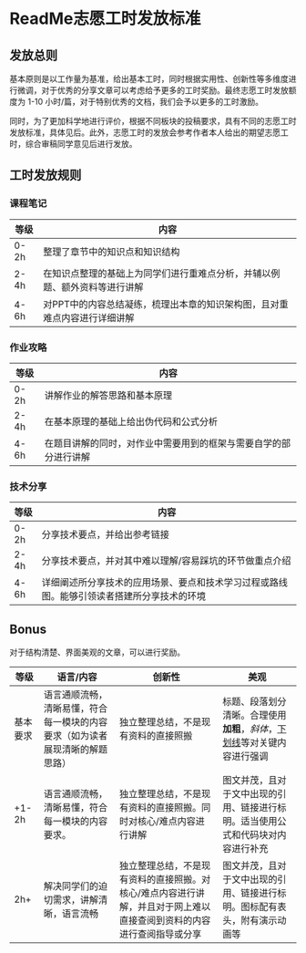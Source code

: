 # ReadMe志愿工时发放标准

## 发放总则

基本原则是以工作量为基准，给出基本工时，同时根据实用性、创新性等多维度进行微调，对于优秀的分享文章可以考虑给予更多的工时奖励。最终志愿工时发放额度为 1-10 小时/篇，对于特别优秀的文档，我们会予以更多的工时激励。

同时，为了更加科学地进行评价，根据不同板块的投稿要求，具有不同的志愿工时发放标准，具体见后。此外，志愿工时的发放会参考作者本人给出的期望志愿工时，综合审稿同学意见后进行发放。

## 工时发放规则

### 课程笔记

| 等级 | 内容                                                         |
| ---- | ------------------------------------------------------------ |
| 0-2h | 整理了章节中的知识点和知识结构                               |
| 2-4h | 在知识点整理的基础上为同学们进行重难点分析，并辅以例题、额外资料等进行讲解 |
| 4-6h | 对PPT中的内容总结凝练，梳理出本章的知识架构图，且对重难点内容进行详细讲解 |

### 作业攻略

| 等级 | 内容                                                         |
| ---- | ------------------------------------------------------------ |
| 0-2h | 讲解作业的解答思路和基本原理                                 |
| 2-4h | 在基本原理的基础上给出伪代码和公式分析                       |
| 4-6h | 在题目讲解的同时，对作业中需要用到的框架与需要自学的部分进行讲解 |

### 技术分享

| 等级 | 内容                                                         |
| ---- | ------------------------------------------------------------ |
| 0-2h | 分享技术要点，并给出参考链接                                 |
| 2-4h | 分享技术要点，并对其中难以理解/容易踩坑的环节做重点介绍      |
| 4-6h | 详细阐述所分享技术的应用场景、要点和技术学习过程或路线图。能够引领读者搭建所分享技术的环境 |

## Bonus

对于结构清楚、界面美观的文章，可以进行奖励。

| 等级     | 语言/内容                                                    | 创新性                                                       | 美观                                                         |
| -------- | ------------------------------------------------------------ | ------------------------------------------------------------ | ------------------------------------------------------------ |
| 基本要求 | 语言通顺流畅，清晰易懂，符合每一模块的内容要求（如为读者展现清晰的解题思路） | 独立整理总结，不是现有资料的直接照搬                         | 标题、段落划分清晰。合理使用**加粗**，*斜体*，<u>下划线</u>等对关键内容进行强调 |
| +1-2h    | 语言通顺流畅，清晰易懂，符合每一模块的内容要求。             | 独立整理总结，不是现有资料的直接照搬。同时对核心/难点内容进行讲解 | 图文并茂，且对于文中出现的引用、链接进行标明。适当使用公式和代码块对内容进行补充 |
| 2h+      | 解决同学们的迫切需求，讲解清晰，语言流畅                     | 独立整理总结，不是现有资料的直接照搬。对核心/难点内容进行讲解，并且对于网上难以直接查阅到资料的内容进行查阅指导或分享 | 图文并茂，且对于文中出现的引用、链接进行标明。图标配有表头，附有演示动画等 |
